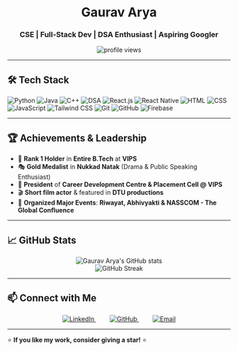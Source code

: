 <h1 align="center">Gaurav Arya</h1>
<h3 align="center">CSE | Full-Stack Dev | DSA Enthusiast | Aspiring Googler</h3>

<p align="center">
  <img src="https://komarev.com/ghpvc/?username=gauravarya&label=Profile%20Views&color=0e75b6&style=flat" alt="profile views" />
</p>

---

## 🛠️ Tech Stack
![Python](https://img.shields.io/badge/-Python-3776AB?style=flat&logo=python&logoColor=white)
![Java](https://img.shields.io/badge/-Java-007396?style=flat&logo=java&logoColor=white)
![C++](https://img.shields.io/badge/-C++-00599C?style=flat&logo=c%2B%2B&logoColor=white)
![DSA](https://img.shields.io/badge/-DSA-orange?style=flat)
![React.js](https://img.shields.io/badge/-React.js-61DAFB?style=flat&logo=react&logoColor=black)
![React Native](https://img.shields.io/badge/-React%20Native-61DAFB?style=flat&logo=react&logoColor=black)
![HTML](https://img.shields.io/badge/-HTML-E34F26?style=flat&logo=html5&logoColor=white)
![CSS](https://img.shields.io/badge/-CSS-1572B6?style=flat&logo=css3&logoColor=white)
![JavaScript](https://img.shields.io/badge/-JavaScript-F7DF1E?style=flat&logo=javascript&logoColor=black)
![Tailwind CSS](https://img.shields.io/badge/-TailwindCSS-06B6D4?style=flat&logo=tailwind-css&logoColor=white)
![Git](https://img.shields.io/badge/-Git-F05032?style=flat&logo=git&logoColor=white)
![GitHub](https://img.shields.io/badge/-GitHub-181717?style=flat&logo=github&logoColor=white)
![Firebase](https://img.shields.io/badge/-Firebase-FFCA28?style=flat&logo=firebase&logoColor=black)

---

## 🏆 Achievements & Leadership
- 🏅 **Rank 1 Holder** in **Entire B.Tech** at **VIPS**  
- 🎭 **Gold Medalist** in **Nukkad Natak** (Drama & Public Speaking Enthusiast)  
- 🎤 **President** of **Career Development Centre & Placement Cell @ VIPS**  
- 🎬 **Short film actor** & featured in **DTU productions**  
- 🎪 **Organized Major Events**: **Riwayat, Abhivyakti & NASSCOM - The Global Confluence**  

---

## 📈 GitHub Stats
<p align="center">
  <img src="https://github-readme-stats.vercel.app/api?username=gauravarya&show_icons=true&theme=radical" alt="Gaurav Arya's GitHub stats" />
  <br/>
  <img src="https://github-readme-streak-stats.herokuapp.com/?user=gauravarya&theme=radical" alt="GitHub Streak" />
</p>

---

## 📫 Connect with Me
<p align="center">
  <a href="https://www.linkedin.com/in/gaurav-arya%F0%9F%9A%80-4321041a6/" target="_blank">
    <img src="https://img.shields.io/badge/-LinkedIn-blue?style=for-the-badge&logo=linkedin&logoColor=white" alt="LinkedIn" />
  </a>
    &nbsp;&nbsp;&nbsp;
    &nbsp;&nbsp;&nbsp;
  <a href="https://github.com/gauravaryaarya" target="_blank">
    <img src="https://img.shields.io/badge/-GitHub-181717?style=for-the-badge&logo=github&logoColor=white" alt="GitHub" />
  </a>
    &nbsp;&nbsp;&nbsp;
    &nbsp;&nbsp;&nbsp;
  <a href="mailto:gauravarya272003@gmail.com">
    <img src="https://img.shields.io/badge/-Email-red?style=for-the-badge&logo=gmail&logoColor=white" alt="Email" />
  </a>
</p>

---

⭐ **If you like my work, consider giving a star!** ⭐
